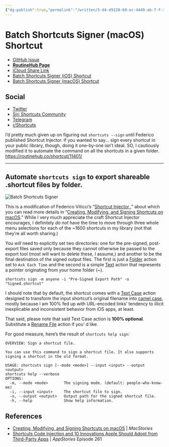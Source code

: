 ```yaml
---
{"dg-publish":true,"permalink":"/written/5-d4-d9120-69-ec-4449-ab-7-f-35-c0-d97-bba-7-d/","dgHomeLink":true,"dgPassFrontmatter":false}
---
```


# Batch Shortcuts Signer (macOS) Shortcut

- [GitHub Issue](https://github.com/extratone/i/issues/165)
- [**RoutineHub Page**](https://routinehub.co/shortcut/11401)
- [iCloud Share Link](https://www.icloud.com/shortcuts/3536a2d8b3c44d509645da8dcccb16b7)
- [Batch Shortcuts Signer (iOS) Shortcut](drafts://open?uuid=03AEAC14-EB74-44F0-8010-9844B15E5DE3)
- [Batch Shortcuts Signer (macOS) Shortcut](https://davidblue.wtf/drafts/5D4D9120-69EC-4449-AB7F-35C0D97BBA7D.html)

## Social

- [Twitter](https://twitter.com/NeoYokel/status/1507465160775983104)
- [Siri Shortcuts Community](https://twitter.com/neoyokel/status/1507465392532463617)
- [Telegram](https://t.me/extratone/10843)
- [r/Shortcuts](https://reddit.com/r/shortcuts/comments/tt34r1/automate_shortcuts_sign_to_export_shareable/)

I’d pretty much given up on figuring out `shortcuts --sign` until Federico published Shortcut Injector. if you wanted to say... sign every shortcut in your public library, though, doing it one-by-one isn’t ideal. SO, I cautiously modified it to automate the command on all the shortcuts in a given folder. https://routinehub.co/shortcut/11401/

---

## Automate `shortcuts sign` to export shareable .shortcut files by folder.

![Batch Shortcuts Signer](https://davidblue.wtf/shortcuts/shortcutssigner.png)

This is a modification of Federico Viticci’s “[Shortcut Injector,](https://www.icloud.com/shortcuts/fa780dd6de044d878c4c827009651a56),” about which you can read more details  in “[Creating, Modifying, and Signing Shortcuts on macOS](https://club.macstories.net/posts/creating-modifying-and-signing-shortcuts-on-macos).” While I very much appreciate the craft Shortcut Injector encourages, I definitely *do not* have the time to move through three whole menu selections for each of the ~1600 shortcuts in my library (not that they’re all worth sharing.)

You *will* need to explicitly set two directories: one for the  pre-signed, post-export files saved only because they cannot otherwise be passed to the export tool (most will want to delete these, I assume,) and another to be the final destination of the signed output files. The first is just a [Folder](https://www.matthewcassinelli.com/actions/folder/) action set to `Ask Each Time` and the second is a simple [Text](https://www.matthewcassinelli.com/actions/text) action that represents a pointer originating from your home folder (~).

`shortcuts sign -m anyone -i "Pre-Signed Export Path" -o "Signed.shortcut"`

I should note that by default, the shortcut comes with a [Text Case](https://apps.apple.com/us/app/text-case/id1492174677) action designed to transform the input shortcut’s original filename into [camel case](https://en.m.wikipedia.org/wiki/Camel_case), mostly because I am 100% fed up with URL-encoded links’ tendency to illicit inexplicable and inconsistent behavior from iOS apps, at least.  

That said, please note that said Text Case action is **100% optional**. Substitute a [Rename File](https://www.matthewcassinelli.com/actions/rename-file/) action if you’ d like.

For good measure, here’s the result of `shortcuts help sign`:

```
OVERVIEW: Sign a shortcut file.

You can use this command to sign a shortcut file. It also supports signing a shortcut in the old format.

USAGE: shortcuts sign [--mode <mode>] --input <input> --output <output>
shortcuts help --verbose
OPTIONS:
  -m, --mode <mode>       The signing mode. (default: people-who-know-me)
  -i, --input <input>     The shortcut file to sign. 
  -o, --output <output>   Output path for the signed shortcut file. 
  -h, --help              Show help information.
```

## References

- [Creating, Modifying, and Signing Shortcuts on macOS](https://club.macstories.net/posts/creating-modifying-and-signing-shortcuts-on-macos) | *MacStories*
- [Shortcuts Code Injection and 10 Innovations Apple Should Adopt from Third-Party Apps](https://www.macstories.net/linked/appstories-episode-261-shortcuts-code-injection-and-10-innovations-apple-should-adopt-from-third-party-apps/) | *AppStories* Episode 261